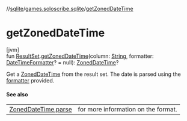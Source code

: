 //[sqlite](../../index.md)/[games.soloscribe.sqlite](index.md)/[getZonedDateTime](get-zoned-date-time.md)

# getZonedDateTime

[jvm]\
fun [ResultSet](https://docs.oracle.com/javase/8/docs/api/java/sql/ResultSet.html).[getZonedDateTime](get-zoned-date-time.md)(column: [String](https://kotlinlang.org/api/core/kotlin-stdlib/kotlin/-string/index.html), formatter: [DateTimeFormatter](https://docs.oracle.com/javase/8/docs/api/java/time/format/DateTimeFormatter.html)? = null): [ZonedDateTime](https://docs.oracle.com/javase/8/docs/api/java/time/ZonedDateTime.html)?

Get a [ZonedDateTime](https://docs.oracle.com/javase/8/docs/api/java/time/ZonedDateTime.html) from the result set. The date is parsed using the [formatter](get-zoned-date-time.md) provided.

#### See also

| | |
|---|---|
| [ZonedDateTime.parse](https://docs.oracle.com/javase/8/docs/api/java/time/ZonedDateTime.html#parse-kotlin.CharSequence-) | for more information on the format. |